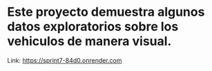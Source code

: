 # Este proyecto demuestra algunos datos exploratorios sobre los vehiculos de manera visual.

Link: https://sprint7-84d0.onrender.com
